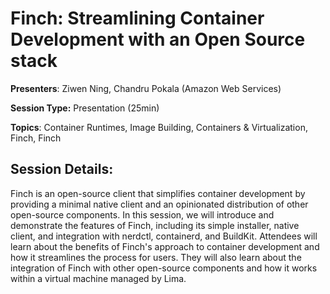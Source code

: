 # Finch: Streamlining Container Development with an Open Source stack 

**Presenters**: Ziwen Ning, Chandru Pokala (Amazon Web Services)

**Session Type:** Presentation (25min)

**Topics**: Container Runtimes, Image Building, Containers & Virtualization, Finch, Finch

## Session Details:

Finch is an open-source client that simplifies container development by providing a minimal native client and an opinionated distribution of other open-source components. In this session, we will introduce and demonstrate the features of Finch, including its simple installer, native client, and integration with nerdctl, containerd, and BuildKit. Attendees will learn about the benefits of Finch's approach to container development and how it streamlines the process for users. They will also learn about the integration of Finch with other open-source components and how it works within a virtual machine managed by Lima.
